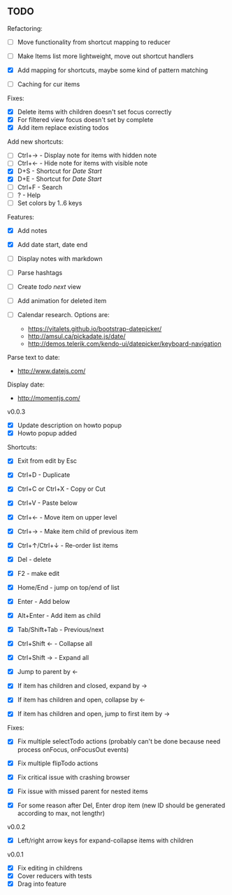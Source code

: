 TODO
----


Refactoring:

 - [ ] Move functionality from shortcut mapping to reducer
 - [ ] Make Items list more lightweight, move out shortcut handlers
 - [X] Add mapping for shortcuts, maybe some kind of pattern matching
 - [ ] Caching for cur items


Fixes:

 - [X] Delete items with children doesn't set focus correctly
 - [X] For filtered view focus doesn't set by complete
 - [X] Add item replace existing todos

Add new shortcuts:

 - [ ] Ctrl+→ - Display note for items with hidden note
 - [ ] Ctrl+← - Hide note for items with visible note
 - [X] D+S - Shortcut for _Date Start_
 - [X] D+E - Shortcut for _Date Start_
 - [ ] Ctrl+F - Search
 - [ ] ? - Help
 - [ ] Set colors by 1..6 keys

Features:

 - [X] Add notes
 - [X] Add date start, date end
 - [ ] Display notes with markdown
 - [ ] Parse hashtags
 - [ ] Create _todo next_ view
 - [ ] Add animation for deleted item
 - [ ] Calendar research. Options are:

   - https://vitalets.github.io/bootstrap-datepicker/
   - http://amsul.ca/pickadate.js/date/
   - http://demos.telerik.com/kendo-ui/datepicker/keyboard-navigation

 Parse text to date:
  - http://www.datejs.com/

 Display date:
  - http://momentjs.com/


v0.0.3

 - [X] Update description on howto popup
 - [X] Howto popup added

Shortcuts:

 - [X] Exit from edit by Esc
 - [X] Ctrl+D - Duplicate
 - [X] Ctrl+C or Ctrl+X - Copy or Cut
 - [X] Ctrl+V - Paste below
 - [X] Ctrl+← - Move item on upper level
 - [X] Ctrl+→ - Make item child of previous item
 - [X] Ctrl+↑/Ctrl+↓ - Re-order list items
 - [X] Del - delete
 - [X] F2 - make edit
 - [X] Home/End - jump on top/end of list
 - [X] Enter - Add below
 - [X] Alt+Enter - Add item as child
 - [X] Tab/Shift+Tab - Previous/next
 - [X] Ctrl+Shift ← - Collapse all
 - [X] Ctrl+Shift → - Expand all
 - [X] Jump to parent by ←
 - [X] If item has children and closed, expand by →
 - [X] If item has children and open, collapse by ←
 - [X] If item has children and open, jump to first item by →


Fixes:

 - [X] Fix multiple selectTodo actions (probably can't be done because need process onFocus, onFocusOut events)
 - [X] Fix multiple flipTodo actions
 - [X] Fix critical issue with crashing browser
 - [X] Fix issue with missed parent for nested items
 - [X] For some reason after Del, Enter drop item (new ID should be generated according to max, not lengthr)


v0.0.2

 - [X] Left/right arrow keys for expand-collapse items with children


v0.0.1

 - [X] Fix editing in childrens
 - [X] Cover reducers with tests
 - [X] Drag into feature
